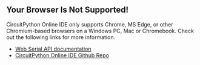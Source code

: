 ## Your Browser Is Not Supported!

CircuitPython Online IDE only supports Chrome, MS Edge, or other Chromium-based browsers on a Windows PC, Mac or Chromebook.
Check out the following links for more information.

-   [Web Serial API documentation](https://developer.mozilla.org/en-US/docs/Web/API/Web_Serial_API#browser_compatibility)
-   [CircuitPython Online IDE Github Repo](https://github.com/urfdvw/CircuitPython-online-IDE2)
